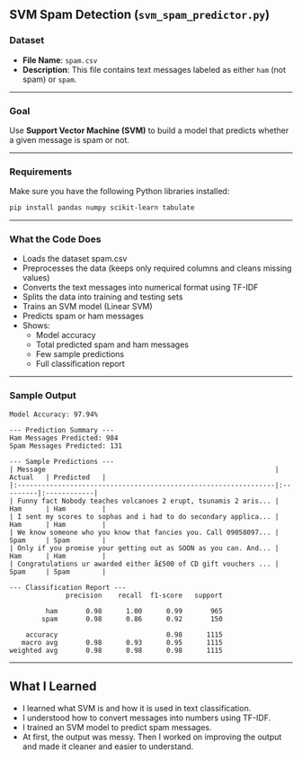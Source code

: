 ## SVM Spam Detection (`svm_spam_predictor.py`)

### Dataset
- **File Name**: `spam.csv`
- **Description**: This file contains text messages labeled as either `ham` (not spam) or `spam`.

---

### Goal
Use **Support Vector Machine (SVM)** to build a model that predicts whether a given message is spam or not.

---

### Requirements

Make sure you have the following Python libraries installed:

```bash
pip install pandas numpy scikit-learn tabulate
```
---

### What the Code Does

* Loads the dataset spam.csv
* Preprocesses the data (keeps only required columns and cleans missing values)
* Converts the text messages into numerical format using TF-IDF
* Splits the data into training and testing sets
* Trains an SVM model (Linear SVM)
* Predicts spam or ham messages
* Shows:
  * Model accuracy
  * Total predicted spam and ham messages
  * Few sample predictions
  * Full classification report
 
---

### Sample Output
```
Model Accuracy: 97.94%

--- Prediction Summary ---
Ham Messages Predicted: 984
Spam Messages Predicted: 131

--- Sample Predictions ---
| Message                                                         | Actual   | Predicted   |
|:----------------------------------------------------------------|:---------|:------------|
| Funny fact Nobody teaches volcanoes 2 erupt, tsunamis 2 aris... | Ham      | Ham         |
| I sent my scores to sophas and i had to do secondary applica... | Ham      | Ham         |
| We know someone who you know that fancies you. Call 09058097... | Spam     | Spam        |
| Only if you promise your getting out as SOON as you can. And... | Ham      | Ham         |
| Congratulations ur awarded either å£500 of CD gift vouchers ... | Spam     | Spam        |

--- Classification Report ---
              precision    recall  f1-score   support

         ham       0.98      1.00      0.99       965
        spam       0.98      0.86      0.92       150

    accuracy                           0.98      1115
   macro avg       0.98      0.93      0.95      1115
weighted avg       0.98      0.98      0.98      1115
```
---

## What I Learned

* I learned what SVM is and how it is used in text classification.
* I understood how to convert messages into numbers using TF-IDF.
* I trained an SVM model to predict spam messages.
* At first, the output was messy. Then I worked on improving the output and made it cleaner and easier to understand.
